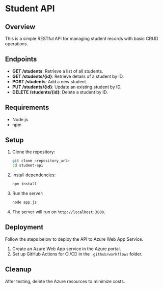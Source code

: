 # Student API

## Overview
This is a simple RESTful API for managing student records with basic CRUD operations.

## Endpoints
- **GET /students**: Retrieve a list of all students.
- **GET /students/{id}**: Retrieve details of a student by ID.
- **POST /students**: Add a new student.
- **PUT /students/{id}**: Update an existing student by ID.
- **DELETE /students/{id}**: Delete a student by ID.

## Requirements
- Node.js
- npm

## Setup

1. Clone the repository:
    ```bash
    git clone <repository_url>
    cd student-api
    ```

2. Install dependencies:
    ```bash
    npm install
    ```

3. Run the server:
    ```bash
    node app.js
    ```

4. The server will run on `http://localhost:3000`.

## Deployment

Follow the steps below to deploy the API to Azure Web App Service.

1. Create an Azure Web App service in the Azure portal.
2. Set up GitHub Actions for CI/CD in the `.github/workflows` folder.

## Cleanup

After testing, delete the Azure resources to minimize costs.
